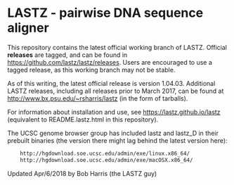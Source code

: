 LASTZ - pairwise DNA sequence aligner
=========

This repository contains the latest official working branch of LASTZ.
Official **releases** are tagged, and can be found in
https://github.com/lastz/lastz/releases.
Users are encouraged to use a tagged release, as this working branch may not
be stable.

As of this writing, the latest official release is version 1.04.03.
Additional LASTZ releases, including all releases prior to March 2017, can be
found at http://www.bx.psu.edu/~rsharris/lastz (in the form of tarballs).

For information about installation and use, see https://lastz.github.io/lastz
(equivalent to README.lastz.html in this repository).

The UCSC genome browser group has included lastz and lastz_D in their prebuilt
binaries (the version there might lag behind the latest version here):
```bash  
    http://hgdownload.soe.ucsc.edu/admin/exe/linux.x86_64/
    http://hgdownload.soe.ucsc.edu/admin/exe/macOSX.x86_64/
```

Updated Apr/6/2018 by Bob Harris (the LASTZ guy)

